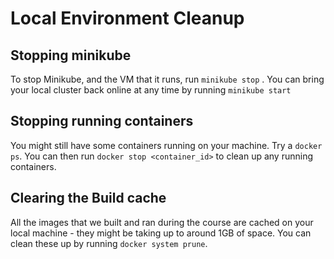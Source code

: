 # Local Environment Cleanup

## Stopping minikube

To stop Minikube, and the VM that it runs, run `minikube stop` .  You can bring your local cluster back online at any time by running `minikube start`

## Stopping running containers

You might still have some containers running on your machine.  Try a `docker ps`.  You can then run `docker stop <container_id>` to clean up any running containers.

## Clearing the Build cache

All the images that we built and ran during the course are cached on your local machine - they might be taking up to around 1GB of space.  You can clean these up by running `docker system prune`.